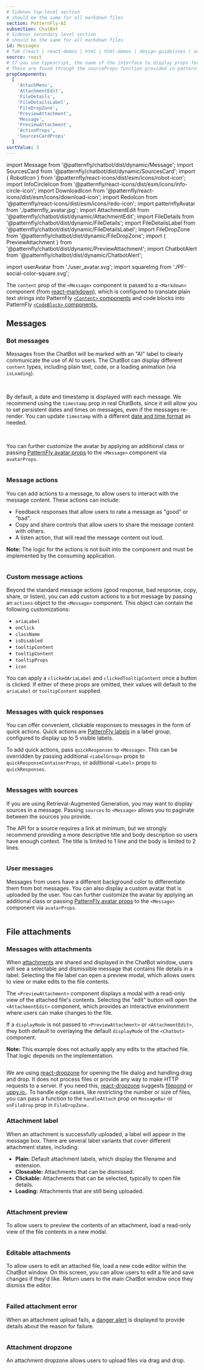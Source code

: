 ```yaml
---
# Sidenav top-level section
# should be the same for all markdown files
section: PatternFly-AI
subsection: ChatBot
# Sidenav secondary level section
# should be the same for all markdown files
id: Messages
# Tab (react | react-demos | html | html-demos | design-guidelines | accessibility)
source: react
# If you use typescript, the name of the interface to display props for
# These are found through the sourceProps function provided in patternfly-docs.source.js
propComponents:
  [
    'AttachMenu',
    'AttachmentEdit',
    'FileDetails',
    'FileDetailsLabel',
    'FileDropZone',
    'PreviewAttachment',
    'Message',
    'PreviewAttachment',
    'ActionProps',
    'SourcesCardProps'
  ]
sortValue: 3
---
```


import Message from '@patternfly/chatbot/dist/dynamic/Message';
import SourcesCard from '@patternfly/chatbot/dist/dynamic/SourcesCard';
import { RobotIcon } from '@patternfly/react-icons/dist/esm/icons/robot-icon';
import InfoCircleIcon from '@patternfly/react-icons/dist/esm/icons/info-circle-icon';
import DownloadIcon from '@patternfly/react-icons/dist/esm/icons/download-icon';
import RedoIcon from '@patternfly/react-icons/dist/esm/icons/redo-icon';
import patternflyAvatar from './patternfly_avatar.jpg';
import AttachmentEdit from '@patternfly/chatbot/dist/dynamic/AttachmentEdit';
import FileDetails from '@patternfly/chatbot/dist/dynamic/FileDetails';
import FileDetailsLabel from '@patternfly/chatbot/dist/dynamic/FileDetailsLabel';
import FileDropZone from '@patternfly/chatbot/dist/dynamic/FileDropZone';
import { PreviewAttachment } from '@patternfly/chatbot/dist/dynamic/PreviewAttachment';
import ChatbotAlert from '@patternfly/chatbot/dist/dynamic/ChatbotAlert';

import userAvatar from './user_avatar.svg';
import squareImg from './PF-social-color-square.svg';

The `content` prop of the `<Message>` component is passed to a `<Markdown>` component (from [react-markdown](https://remarkjs.github.io/react-markdown/)), which is configured to translate plain text strings into PatternFly [`<Content>` components](/components/content) and code blocks into PatternFly [`<CodeBlock>` components.](/components/code-block)

## Messages

### Bot messages

Messages from the ChatBot will be marked with an "AI" label to clearly communicate the use of AI to users. The ChatBot can display different `content` types, including plain text, code, or a loading animation (via `isLoading`).

<br />

By default, a date and timestamp is displayed with each message. We recommend using the `timestamp` prop in real ChatBots, since it will allow you to set persistent dates and times on messages, even if the messages re-render. You can update `timestamp` with a different [date and time format](/ux-writing/numerics) as needed.

<br />

You can further customize the avatar by applying an additional class or passing [PatternFly avatar props](/components/avatar) to the `<Message>` component via `avatarProps`.

```js file="./BotMessage.tsx"

```

### Message actions

You can add actions to a message, to allow users to interact with the message content. These actions can include:

- Feedback responses that allow users to rate a message as "good" or "bad".
- Copy and share controls that allow users to share the message content with others.
- A listen action, that will read the message content out loud.

**Note:** The logic for the actions is not built into the component and must be implemented by the consuming application.

```js file="./MessageWithResponseActions.tsx"

```

### Custom message actions

Beyond the standard message actions (good response, bad response, copy, share, or listen), you can add custom actions to a bot message by passing an `actions` object to the `<Message>` component. This object can contain the following customizations:

- `ariaLabel`
- `onClick`
- `className`
- `isDisabled`
- `tooltipContent`
- `tooltipContent`
- `tooltipProps`
- `icon`

You can apply a `clickedAriaLabel` and `clickedTooltipContent` once a button is clicked. If either of these props are omitted, their values will default to the `ariaLabel` or `tooltipContent` supplied.

```js file="./MessageWithCustomResponseActions.tsx"

```

### Messages with quick responses

You can offer convenient, clickable responses to messages in the form of quick actions. Quick actions are [PatternFly labels](/components/label/) in a label group, configured to display up to 5 visible labels.

To add quick actions, pass `quickResponses` to `<Message>`. This can be overridden by passing additional `<LabelGroup>` props to `quickResponseContainerProps`, or additional `<Label>` props to `quickResponses`.

```js file="./MessageWithQuickResponses.tsx"

```

### Messages with sources

If you are using Retrieval-Augmented Generation, you may want to display sources in a message. Passing `sources` to `<Message>` allows you to paginate between the sources you provide.

The API for a source requires a link at minimum, but we strongly recommend providing a more descriptive title and body description so users have enough context. The title is limited to 1 line and the body is limited to 2 lines.

```js file="./MessageWithSources.tsx"

```

### User messages

Messages from users have a different background color to differentiate them from bot messages. You can also display a custom avatar that is uploaded by the user. You can further customize the avatar by applying an additional class or passing [PatternFly avatar props](/components/avatar) to the `<Message>` component via `avatarProps`.

```js file="./UserMessage.tsx"

```

## File attachments

### Messages with attachments

When [attachments](/patternfly-ai/chatbot/messages#file-attachments) are shared and displayed in the ChatBot window, users will see a selectable and dismissible message that contains file details in a label. Selecting the file label can open a preview modal, which allows users to view or make edits to the file contents.

The `<PreviewAttachment>` component displays a modal with a read-only view of the attached file's contents. Selecting the "edit" button will open the `<AttachmentEdit>` component, which provides an interactive environment where users can make changes to the file.

If a `displayMode` is not passed to `<PreviewAttachment>` or `<AttachmentEdit>`, they both default to overlaying the default `displayMode` of the `<Chatbot>` component.

**Note:** This example does not actually apply any edits to the attached file. That logic depends on the implementation.

```js file="./MessageWithAttachment.tsx"

```

We are using [react-dropzone](https://react-dropzone.js.org) for opening the file dialog and handling drag and drop. It does not process files or provide any way to make HTTP requests to a server. If you need this, [react-dropzone](https://react-dropzone.js.org) suggests [filepond](https://pqina.nl/filepond/) or [uppy.io.](https://uppy.io/). To handle edge cases, like restricting the number or size of files, you can pass a function to the `handleAttach` prop on `MessageBar` or `onFileDrop` prop in `FileDropZone.`

### Attachment label

When an attachment is successfully uploaded, a label will appear in the message box. There are several label variants that cover different attachment states, including:

- **Plain:** Default attachment labels, which display the filename and extension.
- **Closeable:** Attachments that can be dismissed.
- **Clickable:** Attachments that can be selected, typically to open file details.
- **Loading:** Attachments that are still being uploaded.

```js file="./FileDetailsLabel.tsx"

```

### Attachment preview

To allow users to preview the contents of an attachment, load a read-only view of the file contents in a new modal.

```js file="./PreviewAttachment.tsx"

```

### Editable attachments

To allow users to edit an attached file, load a new code editor within the ChatBot window. On this screen, you can allow users to edit a file and save changes if they'd like. Return users to the main ChatBot window once they dismiss the editor.

```js file="./AttachmentEdit.tsx"

```

### Failed attachment error

When an attachment upload fails, a [danger alert](/components/alert) is displayed to provide details about the reason for failure.

```js file="./AttachmentError.tsx"

```

### Attachment dropzone

An attachment dropzone allows users to upload files via drag and drop.

```js file="./FileDropZone.tsx"

```
